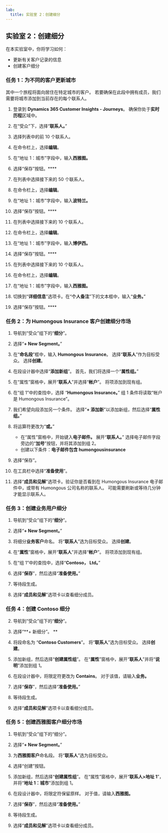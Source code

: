 ```yaml
---
lab:
  title: 实验室 2：创建细分
---
```


## 实验室 2：创建细分 

在本实验室中，你将学习如何：
- 更新有关客户记录的信息
- 创建客户细分 

### 任务 1：为不同的客户更新城市

其中一个旅程将面向居住在特定城市的客户。 若要确保在此段中拥有成员，我们需要将城市添加到当前存在的每个联系人。

1. 登录到 **Dynamics 365 Customer Insights - Journeys**。 确保你处于**实时历程**区域中。

1. 在“受众”下，选择“**联系人。**”

1. 选择列表中的前 10 个联系人。 

1. 在命令栏上，选择**编辑**。

1. 在“地址 1：城市”字段中，输入**西雅图。**

1. 选择“保存”按钮。****

1. 在列表中选择接下来的 50 个联系人。

1. 在命令栏上，选择**编辑**。

1. 在“地址 1：城市”字段中，输入**波特兰。**

1. 选择“保存”按钮。****

1. 在列表中选择接下来的 10 个联系人。

1. 在命令栏上，选择**编辑**。

1. 在“地址 1：城市”字段中，输入**博伊西。**

1. 选择“保存”按钮。****

1. 在列表中选择接下来的 10 个联系人。

1. 在命令栏上，选择**编辑**。

1. 在“地址 1：城市”字段中，输入**西雅图。**

1. 切换到“**详细信息**”选项卡。在“**个人备注**”下的文本框中，输入“**业务。**”

1. 选择“保存”按钮。****

### 任务 2：为 Humongous Insurance 客户创建细分市场

1. 导航到“受众”组下的“**细分**”。

1. 选择“**+ New Segment。**”

1. 在“**命名段**”框中，输入 **Humongous Insurance**。 选择“**联系人**”作为目标受众。 选择**创建**。

1. 在段设计器中选择“**添加新组**”。 首先，我们将选择一个“**属性组。**”

1. 在“属性”窗格中，展开“**联系人**”并选择“**帐户**”。 将项添加到现有组。

1. 在“组 1”中的查找中，选择 “**Humongous Insurance。**” 组 1 条件将读取“帐户是 Humongous Insurance”。

1. 我们希望向段添加另一个条件。 选择“**+ 添加新**”以添加新组，然后选择“**属性组。**”

1. 将运算符更改为“**或。**”
    - 在“属性”窗格中，开始键入**电子邮件。** 展开“**联系人。**” 选择电子邮件字段旁边的“**加号**”按钮，并将其添加到组 2。
    - 创建以下条件：**电子邮件包含 humongousinsurance**

1. 选择“保存”。

1. 在工具栏中选择“**准备使用**”。

1. 选择“**成员和见解**”选项卡。验证你是否看到在 Humongous Insurance 电子邮件中，或带有 Humongous 公司名称的联系人。 可能需要刷新或等待几分钟才能显示联系人。

### 任务 3：创建业务用户细分

1. 导航到“受众”组下的“**细分**”。

1. 选择“**+ New Segment。**”

1. 将细分**业务客户**命名。 将“**联系人**”选为目标受众。 选择**创建**。

1. 在“**属性**”窗格中，展开“**联系人**”并选择“**帐户**”。 将项添加到现有组。

1. 在“组 1”中的查找中，选择“**Contoso， Ltd。**”

1. 选择“**保存**”，然后选择“**准备使用。**”

1. 等待段生成。

1. 选择“**成员和见解**”选项卡以查看细分成员。

### 任务 4：创建 Contoso 细分  
2.  导航到“受众”组下的“**细分**”。 

3.  选择“**+ 新细分”。 **

4.  将段命名为 “**Contoso Customers**”。 将“**联系人**”选为目标受众。 选择**创建**。

5.  添加新组，然后选择“**创建属性组**”。 在“**属性**”窗格中，展开“**联系人**”并将“**说明**”添加到组 1。 

6.  在段设计器中，将限定符更改为 **Contains**。 对于该值，请输入**业务。**

7.  选择“**保存**”，然后选择“**准备使用。**” 

8.  等待段生成。 

9.  选择“**成员和见解**”选项卡以查看细分成员。 


### 任务 5：创建西雅图客户细分市场
1. 导航到“受众”组下的“细分”。

1. 选择“**+ New Segment。**”

1. 为**西雅图客户**命名段。 将“**联系人**”选为目标受众。

1. 选择“创建”按钮。

1. 添加新组，然后选择“**创建属性组**”。 在“属性”窗格中，展开“**联系人>地址 1**”，并将“**地址 1：城市**”添加到组 1。

1. 在段设计器中，将限定符保留原样。 对于值，请输入**西雅图。**

1. 选择“**保存**”，然后选择“**准备使用。**”

1. 等待段生成。

1. 选择“**成员和见解**”选项卡以查看细分成员。
